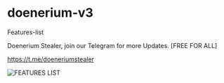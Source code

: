# doenerium-v3
Features-list

Doenerium Stealer, join our Telegram for more Updates. [FREE FOR ALL]

https://t.me/doeneriumstealer

![FEATURES LIST](https://i.imgur.com/ufLvo4V.png)
